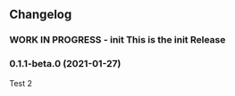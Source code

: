 ## Changelog

<!--
	Placeholder for the next version (at the beginning of the line):

    https://github.com/AlCalzone/release-script
    npm run release prerelease beta -- --dry
    npm run release prerelease beta
	### __WORK IN PROGRESS__ - init This is the init Release
-->

### __WORK IN PROGRESS__ - init This is the init Release 

### 0.1.1-beta.0 (2021-01-27)

Test 2

